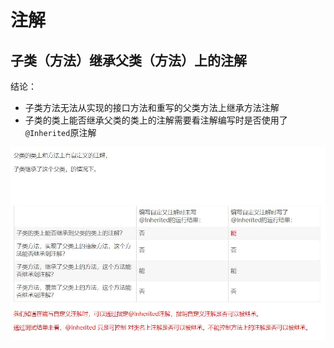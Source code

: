 # 注解

## 子类（方法）继承父类（方法）上的注解

结论：

- 子类方法无法从实现的接口方法和重写的父类方法上继承方法注解
- 子类的类上能否继承父类的类上的注解需要看注解编写时是否使用了`@Inherited`原注解

![offsetHeight和offsetWidth](./images/annotation_extend.jpg)
